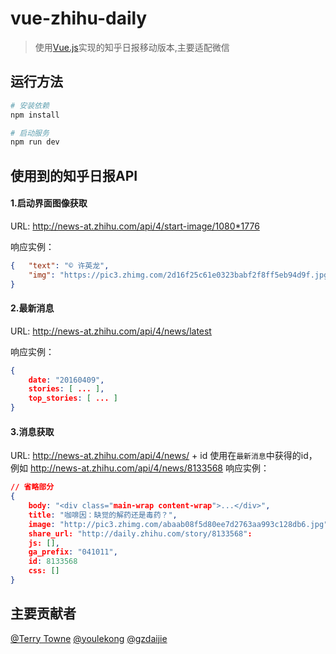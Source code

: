 # vue-zhihu-daily

> 使用[Vue.js](https://github.com/vuejs/vue)实现的知乎日报移动版本,主要适配微信

## 运行方法
```bash
# 安装依赖
npm install

# 启动服务
npm run dev
```

## 使用到的知乎日报API
#### 1.启动界面图像获取

URL: http://news-at.zhihu.com/api/4/start-image/1080*1776

响应实例：
```json
{   "text": "© 许英龙",
    "img": "https://pic3.zhimg.com/2d16f25c61e0323babf2f8ff5eb94d9f.jpg"
}
```

####  2.最新消息

URL: http://news-at.zhihu.com/api/4/news/latest

响应实例：
```json
{
    date: "20160409",
    stories: [ ... ],
    top_stories: [ ... ]
}
```

####  3.消息获取
URL: http://news-at.zhihu.com/api/4/news/ + id
使用在`最新消息`中获得的id，例如 http://news-at.zhihu.com/api/4/news/8133568
响应实例：
```json
// 省略部分
{
    body: "<div class="main-wrap content-wrap">...</div>",
    title: "咖啡因：缺觉的解药还是毒药？",
    image: "http://pic3.zhimg.com/abaab08f5d80ee7d2763aa993c128db6.jpg"
    share_url: "http://daily.zhihu.com/story/8133568":
    js: [],
    ga_prefix: "041011",
    id: 8133568
    css: []
}
```

## 主要贡献者
[@Terry Towne](https://github.com/terrytowne)
[@youlekong](https://github.com/youlekong)
[@gzdaijie](https://github.com/gzdaijie)
